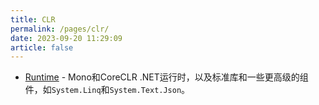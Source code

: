 ```yaml
---
title: CLR
permalink: /pages/clr/
date: 2023-09-20 11:29:09
article: false
---
```

- [Runtime](https://github.com/dotnet/runtime)  - Mono和CoreCLR .NET运行时，以及标准库和一些更高级的组件，如`System.Linq`和`System.Text.Json`。
